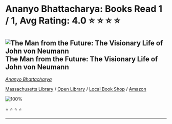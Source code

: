 # Ananyo Bhattacharya:  Books Read 1 / 1, Avg Rating: 4.0 :star: :star: :star: :star:

## ![The Man from the Future: The Visionary Life of John von Neumann](http://books.google.com/books/content?id=lGmPEAAAQBAJ&printsec=frontcover&img=1&zoom=5&source=gbs_api) The Man from the Future: The Visionary Life of John von Neumann
*[Ananyo Bhattacharya](../authors/AnanyoBhattacharya)*

[Massachusetts Library](https://library.minlib.net/search/i=978-1324003991) / [Open Library](https://openlibrary.org/isbn/978-1324003991) / [Local Book Shop](https://bookshop.org/books/the-man-from-the-future:-the-visionary-life-of-john-von-neumann/978-1324003991) / [Amazon](https://smile.amazon.com/dp/1324003995)

![100%](https://progress-bar.dev/100) 

:star: :star: :star: :star:

---

